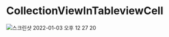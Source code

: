# CollectionViewInTableviewCell

![스크린샷 2022-01-03 오후 12 27 20](https://user-images.githubusercontent.com/37135479/147897809-459dca8b-1ca5-4cdc-9eec-1f199b631dc3.png)

